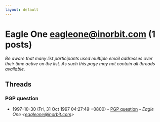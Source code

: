```yaml
---
layout: default
---
```


# Eagle One <eagleone@inorbit.com> (1 posts)

_Be aware that many list participants used multiple email addresses over their time active on the list. As such this page may not contain all threads available._

## Threads

### PGP question
+ 1997-10-30 (Fri, 31 Oct 1997 04:27:49 +0800) - [PGP question](/archive/1997/10/262f245b9ed2ed1441bed224802f0b2da57e6af1993d8cc755fdecb53ab357d7) - _Eagle One \<eagleone@inorbit.com\>_

